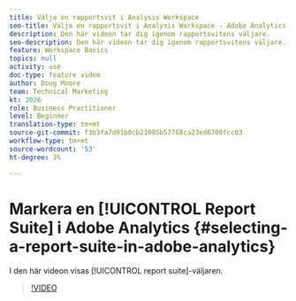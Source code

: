 ```yaml
---
title: Välja en rapportsvit i Analysis Workspace
seo-title: Välja en rapportsvit i Analysis Workspace - Adobe Analytics
description: Den här videon tar dig igenom rapportsvitens väljare.
seo-description: Den här videon tar dig igenom rapportsvitens väljare. - Adobe Analytics
feature: Workspace Basics
topics: null
activity: use
doc-type: feature video
author: Doug Moore
team: Technical Marketing
kt: 2026
role: Business Practitioner
level: Beginner
translation-type: tm+mt
source-git-commit: f3b3fa7d91b0cb21005b57768ca23ed6700fcc03
workflow-type: tm+mt
source-wordcount: '53'
ht-degree: 3%

---
```



# Markera en [!UICONTROL Report Suite] i Adobe Analytics {#selecting-a-report-suite-in-adobe-analytics}

I den här videon visas [!UICONTROL report suite]-väljaren.

>[!VIDEO](https://video.tv.adobe.com/v/23967/?quality=12)
